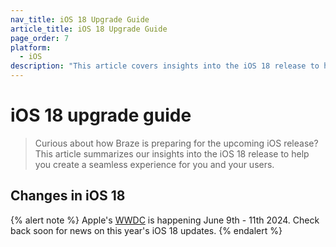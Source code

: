 ```yaml
---
nav_title: iOS 18 Upgrade Guide
article_title: iOS 18 Upgrade Guide
page_order: 7
platform: 
  - iOS
description: "This article covers insights into the iOS 18 release to help you upgrade your SDK seamlessly."
---
```


# iOS 18 upgrade guide

> Curious about how Braze is preparing for the upcoming iOS release? This article summarizes our insights into the iOS 18 release to help you create a seamless experience for you and your users.

## Changes in iOS 18

{% alert note %}
Apple's [WWDC](https://developer.apple.com/wwdc24/) is happening June 9th - 11th 2024. Check back soon for news on this year's iOS 18 updates.
{% endalert %}
